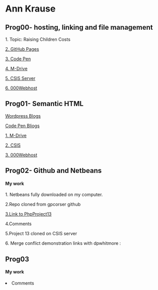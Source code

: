 <h1> Ann Krause</h1>


<h2> Prog00- hosting, linking and file management </h2>
<p> 1. Topic: Raising Children Costs </p>
<p><a target="_blank" href="https://github.com/aekrause?tab=repositories"> 2. GitHub Pages</a></p>
<p><a target="_blank" href="https://codepen.io/aekrause/"> 3. Code Pen</a></p>
<p><a target="_blank" href="https://webp.svsu.edu/~aekrause/"> 4. M-Drive</a></p>
<p><a target="_blank" href="http://csis.svsu.edu/~aekrause/public_html/"> 5. CSIS Server</a></p>
<p><a target="_blank" href="https://app-1536788728.000webhostapp.com/"> 6. 000Webhost</a></p>


<h2> Prog01- Semantic HTML </h2>
<p><a target="_blank" href="https://aekrause1.wordpress.com/2018/09/14/raising-children-costs/"> Wordpress Blogs</a></p>
<p><a target="_blank" href="https://codepen.io/aekrause/pen/ZMjqde"> Code Pen Bliogs</a></p>
<p><a target="_blank" href="https://webp.svsu.edu/~aekrause/prog01.html">1. M-Drive</a></p>
<p><a target="_blank" href="file:///C:/Users/User/Documents/prog01.html">2. CSIS</a></p>
<p><a target="_blank" href="https://caring-profession.000webhostapp.com/prog01.html">3. 000Webhost</a></p>

<h2> Prog02- Github and Netbeans</h2>
<h4> My work </h4>
<p>1. Netbeans fully downloaded on my computer.</p>
<p>2.Repo cloned from gpcorser github </p>
<p><a target="_blank" href="https://github.com/aekrause/PhpProject13.git">3.Link to PhpProject13 </a></p>
<p>4.Comments </p>
<p>5.Project 13 cloned on CSIS server</p>
<p>6. Merge conflict demonstration links with dpwhitmore : </p>

<h2> Prog03 </h2>
<h4> My work </h4>
<li>Comments </li>

